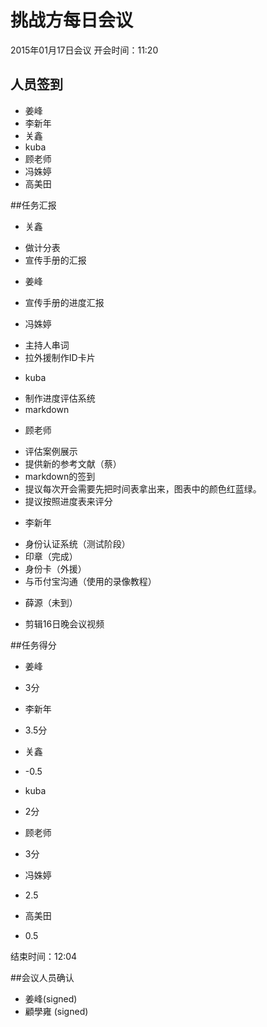
# 挑战方每日会议

2015年01月17日会议
开会时间：11:20
## 人员签到
 * 姜峰
 * 李新年
 * 关鑫
 * kuba
 * 顾老师
 * 冯姝婷
 * 高美田

##任务汇报

 * 关鑫
  - 做计分表
  - 宣传手册的汇报
 * 姜峰
  - 宣传手册的进度汇报
 * 冯姝婷
  - 主持人串词
  - 拉外援制作ID卡片
 * kuba
  - 制作进度评估系统
  - markdown
 * 顾老师
  - 评估案例展示
  - 提供新的参考文献（蔡）
  - markdown的签到
  - 提议每次开会需要先把时间表拿出来，图表中的颜色红蓝绿。
  - 提议按照进度表来评分
 * 李新年
  - 身份认证系统（测试阶段）
  - 印章（完成）
  - 身份卡（外援）
  - 与币付宝沟通（使用的录像教程）
 * 薛源（未到）
  - 剪辑16日晚会议视频

##任务得分
 * 姜峰
  - 3分
 * 李新年
  - 3.5分
 * 关鑫
  - -0.5
 * kuba
  - 2分
 * 顾老师
  - 3分
 * 冯姝婷
  - 2.5
 * 高美田
  - 0.5

结束时间：12:04

##会议人员确认

 * 姜峰(signed)
 * 顧學雍 (signed)

